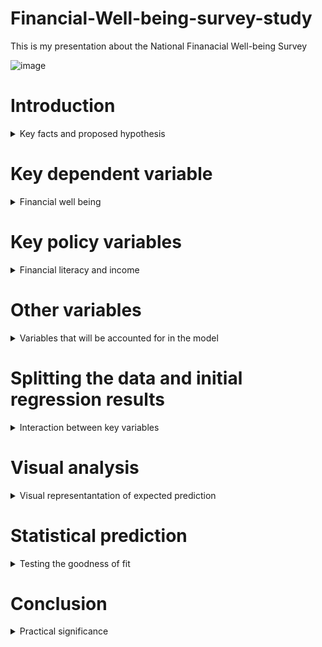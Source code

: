 # Financial-Well-being-survey-study
This is my presentation about the National Finanacial Well-being Survey

![image](https://user-images.githubusercontent.com/74316333/99918044-98bc3880-2d14-11eb-9390-48670dd9bb20.png)

# Introduction
<details>
  <summary>Key facts and proposed hypothesis</summary>
  
•The survey that I have analyzed for my project was developed in 2017 by the Consumer Financial Protection Bureau.<br/>

•The total number of respondents in the survey is 6,394, with the main study being fielded in late 2016.<br/>

•The main hypothesis that i will be testing in my research is that financial literacy is a better predictor of financial well being than income.<br/>
</details>


# Key dependent variable
<details>
  <summary>Financial well being</summary>
  
The key dependent variable that I will be observing is the Financial well being score.<br/>

Developed by the CFPB with the help of experts and consumers.<br/>


Represented as a number between 0-100, the scale does not have a clear cut-off point for good and bad scores, and extreme values are rare.<br/>

![image](https://user-images.githubusercontent.com/74316333/99919731-7976d880-2d1f-11eb-984f-42c4b9b8ab3b.png)<br/>


![image](https://user-images.githubusercontent.com/74316333/99919879-5e589880-2d20-11eb-8fd8-896877fba873.png)<br/>


</details>

# Key policy variables
<details>
  <summary>Financial literacy and income</summary>
 
# Financial literacy
For this research three key fiancial literacy variables were used that are encompassed in the CFPB.<br/>
  •Financial skill scale score<br/>
  
  Financial skill scale was developed by the CFPB.<br/>
  
  Mesures knowdledge about making financial using 10 questions in the survey.<br/>
  
  Has a scale of 0-100, with extreme scores being rare.<br/>
  
  ![image](https://user-images.githubusercontent.com/74316333/99920732-b6de6480-2d25-11eb-932e-d279f363a412.png)<br/>
  
  ![image](https://user-images.githubusercontent.com/74316333/99920769-03c23b00-2d26-11eb-828e-2bfb78d75cfb.png)<br/>
  
  •Lusardi & Mitchell financial knowledge skill scale score<br/>
  
  Measurement of financial literacy developed by Annamaria Lusardi and Olivia S. Mitchell.<br/>
  
  Has a scale between 0-3, and measures knowledge in regards to: Interest rates, Inflation and Risk diversification.<br/>

  ![image](https://user-images.githubusercontent.com/74316333/99920940-446e8400-2d27-11eb-8541-7f9b16678aa5.png)<br/>

  •Knoll & Houts financial knowledge scale score<br/>
  
  Developed by Melisaa A. Z. Knoll and Carrie R. Houts.<br/>
  
  The purpose of the scale is to measure financial knowdledge using psychometric techniques, that allow for “the comparison of financial knowledge across studies, populations, and programs.” <br/>
  
   The score is derived from 20 questions<br/>
  
  ![image](https://user-images.githubusercontent.com/74316333/99921376-49810280-2d2a-11eb-839a-c803eadbdd35.png)<br/>
  
# Income<br/>

For this research income will be measured by the Household income variable from the CBPF survey.<br/>

The values are presented in an integer form, with values ranging from 1 (less than 20,000$) to 9 (150,000$ and more).<br/>

![image](https://user-images.githubusercontent.com/74316333/99921585-96b1a400-2d2b-11eb-9165-52fba054b8d4.png)<br/>

</details>

# Other variables
<details>
  <summary>Variables that will be accounted for in the model</summary>
Other variables that will be accounted for in both models:<br/>
  
  •Highest educational attainment<br/>
  
  
  
  •Ethnicity<br/>
  
  •Age group<br/>
  
  •Gender<br/>
  
  •Highest parental educational attainement<br/>
  
  •Highest educational attainement in the household<br/>

</details>

# Splitting the data and initial regression results
<details>
  <summary>Interaction between key variables</summary>
  
The key dependent variable that I will be observing is the Financial well being score
</details>

# Visual analysis
<details>
  <summary>Visual representantation of expected prediction</summary>
  
The key dependent variable that I will be observing is the Financial well being score
</details>

# Statistical prediction
<details>
  <summary>Testing the goodness of fit</summary>
  
The key dependent variable that I will be observing is the Financial well being score
</details>

# Conclusion
<details>
  <summary>Practical significance</summary>
  
The key dependent variable that I will be observing is the Financial well being score
</details>
